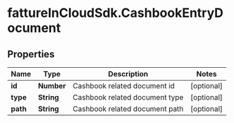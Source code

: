 # fattureInCloudSdk.CashbookEntryDocument

## Properties

Name | Type | Description | Notes
------------ | ------------- | ------------- | -------------
**id** | **Number** | Cashbook related document id | [optional] 
**type** | **String** | Cashbook related document type | [optional] 
**path** | **String** | Cashbook related document path | [optional] 



